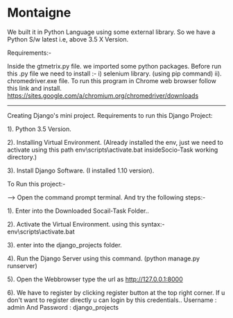# Montaigne

We built it in Python Language using some external library. So we have a Python S/w latest i.e, above 3.5 X Version.

Requirements:- 

Inside the gtmetrix.py file. we imported some python packages. Before run this .py file we need to install :-
i)   selenium library. (using pip command) 
ii). chromedriver.exe file. To run this program in Chrome web browser follow this link and install.      https://sites.google.com/a/chromium.org/chromedriver/downloads

----------------------------------------------------------------------------------------------------------------------------------------

Creating Django's mini project.
Requirements to run this Django Project:

1). Python 3.5 Version.

2). Installing Virtual Environment. (Already installed the env, just we need to activate using this path env\scripts\activate.bat insideSocio-Task working directory.)

3). Install Django Software. (I installed 1.10 version).

To Run this project:-

--> Open the command prompt terminal. And try the following steps:-

1). Enter into the Downloaded Socail-Task Folder..

2). Activate the Virtual Environment. using this syntax:- env\scripts\activate.bat

3). enter into the django_projects folder.

4). Run the Django Server using this command. (python manage.py runserver)

5). Open the Webbrowser type the url as http://127.0.0.1:8000

6). We have to register by clicking register button at the top right corner. If u don't want to register directly u can login by this credentials.. Username : admin And Password : django_projects
